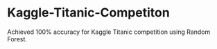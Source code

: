 # Kaggle-Titanic-Competiton
Achieved 100% accuracy for Kaggle Titanic competition using Random Forest.
